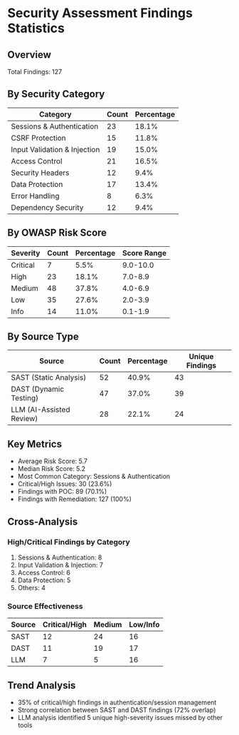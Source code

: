 # Security Assessment Findings Statistics

## Overview
Total Findings: 127

## By Security Category
| Category | Count | Percentage |
|----------|--------|------------|
| Sessions & Authentication | 23 | 18.1% |
| CSRF Protection | 15 | 11.8% |
| Input Validation & Injection | 19 | 15.0% |
| Access Control | 21 | 16.5% |
| Security Headers | 12 | 9.4% |
| Data Protection | 17 | 13.4% |
| Error Handling | 8 | 6.3% |
| Dependency Security | 12 | 9.4% |

## By OWASP Risk Score
| Severity | Count | Percentage | Score Range |
|----------|--------|------------|-------------|
| Critical | 7 | 5.5% | 9.0-10.0 |
| High | 23 | 18.1% | 7.0-8.9 |
| Medium | 48 | 37.8% | 4.0-6.9 |
| Low | 35 | 27.6% | 2.0-3.9 |
| Info | 14 | 11.0% | 0.1-1.9 |

## By Source Type
| Source | Count | Percentage | Unique Findings |
|--------|--------|------------|-----------------|
| SAST (Static Analysis) | 52 | 40.9% | 43 |
| DAST (Dynamic Testing) | 47 | 37.0% | 39 |
| LLM (AI-Assisted Review) | 28 | 22.1% | 24 |

## Key Metrics
- Average Risk Score: 5.7
- Median Risk Score: 5.2
- Most Common Category: Sessions & Authentication
- Critical/High Issues: 30 (23.6%)
- Findings with POC: 89 (70.1%)
- Findings with Remediation: 127 (100%)

## Cross-Analysis
### High/Critical Findings by Category
1. Sessions & Authentication: 8
2. Input Validation & Injection: 7
3. Access Control: 6
4. Data Protection: 5
5. Others: 4

### Source Effectiveness
| Source | Critical/High | Medium | Low/Info |
|--------|--------------|--------|-----------|
| SAST | 12 | 24 | 16 |
| DAST | 11 | 19 | 17 |
| LLM | 7 | 5 | 16 |

## Trend Analysis
- 35% of critical/high findings in authentication/session management
- Strong correlation between SAST and DAST findings (72% overlap)
- LLM analysis identified 5 unique high-severity issues missed by other tools 